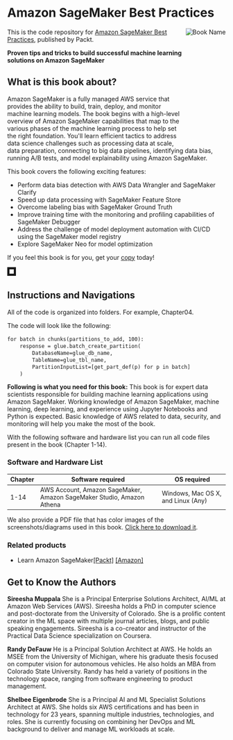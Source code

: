 # Amazon SageMaker Best Practices

<a href="https://www.packtpub.com/in/data/amazon-sagemaker-best-practices"><img src="https://www.packtpub.com/media/catalog/product/cache/c2dd93b9130e9fabaf187d1326a880fc/9/7/9781801070522-original_104.jpeg" alt="Book Name" height="256px" align="right"></a>

This is the code repository for [Amazon SageMaker Best Practices](https://www.packtpub.com/in/data/amazon-sagemaker-best-practices), published by Packt.

**Proven tips and tricks to build successful machine learning solutions on Amazon SageMaker**

## What is this book about?
Amazon SageMaker is a fully managed AWS service that provides the ability to build, train, deploy, and monitor machine learning models. The book begins with a high-level overview of Amazon SageMaker capabilities that map to the various phases of the machine learning process to help set the right foundation. You'll learn efficient tactics to address data science challenges such as processing data at scale, data preparation, connecting to big data pipelines, identifying data bias, running A/B tests, and model explainability using Amazon SageMaker.

This book covers the following exciting features: 
* Perform data bias detection with AWS Data Wrangler and SageMaker Clarify
* Speed up data processing with SageMaker Feature Store
* Overcome labeling bias with SageMaker Ground Truth
* Improve training time with the monitoring and profiling capabilities of SageMaker Debugger
* Address the challenge of model deployment automation with CI/CD using the SageMaker model registry
* Explore SageMaker Neo for model optimization

If you feel this book is for you, get your [copy](https://www.amazon.com/dp/1801070520) today!

<a href="https://www.packtpub.com/?utm_source=github&utm_medium=banner&utm_campaign=GitHubBanner"><img src="https://raw.githubusercontent.com/PacktPublishing/GitHub/master/GitHub.png" alt="https://www.packtpub.com/" border="5" /></a>

## Instructions and Navigations
All of the code is organized into folders. For example, Chapter04.

The code will look like the following:

```
for batch in chunks(partitions_to_add, 100):
    response = glue.batch_create_partition(
        DatabaseName=glue_db_name,
        TableName=glue_tbl_name,
        PartitionInputList=[get_part_def(p) for p in batch]
    )

```

**Following is what you need for this book:**
This book is for expert data scientists responsible for building machine learning applications using Amazon SageMaker. Working knowledge of Amazon SageMaker, machine learning, deep learning, and experience using Jupyter Notebooks and Python is expected. Basic knowledge of AWS related to data, security, and monitoring will help you make the most of the book.

With the following software and hardware list you can run all code files present in the book (Chapter 1-14).

### Software and Hardware List

| Chapter  | Software required                                                                                  | OS required                        |
| -------- | ---------------------------------------------------------------------------------------------------| -----------------------------------|
| 1-14     | AWS Account, Amazon SageMaker, Amazon SageMaker Studio, Amazon Athena                              | Windows, Mac OS X, and Linux (Any) |

We also provide a PDF file that has color images of the screenshots/diagrams used in this book. [Click here to download it](https://static.packt-cdn.com/downloads/9781801070522_ColorImages.pdf).

### Related products <Other books you may enjoy>
* Learn Amazon SageMaker[[Packt]](https://www.packtpub.com/product/learn-amazon-sagemaker/9781800208919) [[Amazon]](https://www.amazon.com/Learn-Amazon-SageMaker-developers-scientists/dp/180020891X)

## Get to Know the Authors
**Sireesha Muppala**
She is a Principal Enterprise Solutions Architect, AI/ML at Amazon Web Services (AWS). Sireesha holds a PhD in computer science and post-doctorate from the University of Colorado. She is a prolific content creator in the ML space with multiple journal articles, blogs, and public speaking engagements. Sireesha is a co-creator and instructor of the Practical Data Science specialization on Coursera.
  
**Randy DeFauw**
He is a Principal Solution Architect at AWS. He holds an MSEE from the University of Michigan, where his graduate thesis focused on computer vision for autonomous vehicles. He also holds an MBA from Colorado State University. Randy has held a variety of positions in the technology space, ranging from software engineering to product management.

**Shelbee Eigenbrode**
She is a Principal AI and ML Specialist Solutions Architect at AWS. She holds six AWS certifications and has been in technology for 23 years, spanning multiple industries, technologies, and roles. She is currently focusing on combining her DevOps and ML background to deliver and manage ML workloads at scale.
